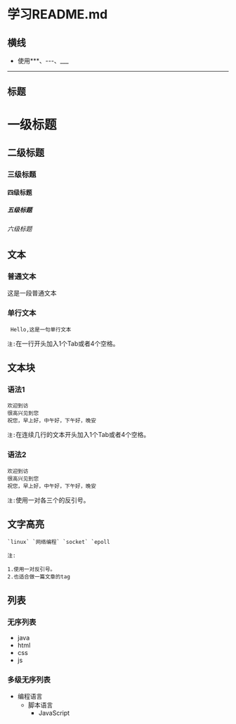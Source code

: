 # 学习README.md

## 横线
  * 使用***、---、___
  ***
  
## 标题
# 一级标题
## 二级标题
### 三级标题
#### 四级标题
##### 五级标题
###### 六级标题

## 文本
### 普通文本
这是一段普通文本
### 单行文本
     Hello,这是一句单行文本
`注:`在一行开头加入1个Tab或者4个空格。
  
## 文本块
### 语法1
    欢迎到访
    很高兴见到您
    祝您，早上好，中午好，下午好，晚安
`注:`在连续几行的文本开头加入1个Tab或者4个空格。
### 语法2
```
欢迎到访
很高兴见到您
祝您，早上好，中午好，下午好，晚安
```
`注:`使用一对各三个的反引号。

## 文字高亮
    `linux` `网络编程` `socket` `epoll
`注:`
```
1.使用一对反引号。
2.也适合做一篇文章的tag
```

## 列表
### 无序列表
  * java
  * html
  * css
  * js
### 多级无序列表
  * 编程语言
    * 脚本语言
      * JavaScript
     






